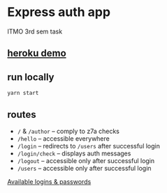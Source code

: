 # Express auth app
ITMO 3rd sem task

## [heroku demo](https://calm-dusk-88421.herokuapp.com)

## run locally
`yarn start`

## routes
- `/` & `/author` – comply to z7a checks
- `/hello` – accessible everywhere
- `/login` – redirects to `/users` after successful login
- `/login/check` – displays auth messages
- `/logout` – accessible only after successful login
- `/users` – accessible only after successful login

[Available logins & passwords](https://kodaktor.ru/j/users)
